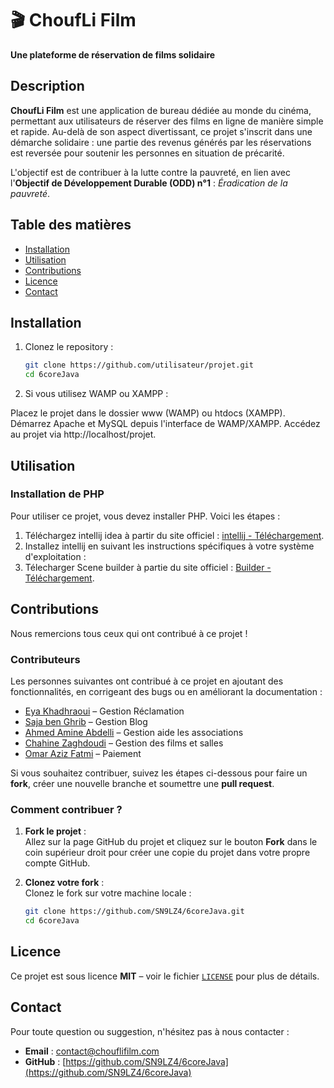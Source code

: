# 🎬 ChoufLi Film

**Une plateforme de réservation de films solidaire**

## Description
**ChoufLi Film** est une application de bureau dédiée au monde du cinéma, permettant aux utilisateurs de réserver des films en ligne de manière simple et rapide. Au-delà de son aspect divertissant, ce projet s'inscrit dans une démarche solidaire : une partie des revenus générés par les réservations est reversée pour soutenir les personnes en situation de précarité. 

L'objectif est de contribuer à la lutte contre la pauvreté, en lien avec l'**Objectif de Développement Durable (ODD) n°1** : *Éradication de la pauvreté*.

## Table des matières
- [Installation](#installation)
- [Utilisation](#utilisation)
- [Contributions](#contributions)
- [Licence](#licence)
- [Contact](#contact)

## Installation

1. Clonez le repository :
   ```bash
   git clone https://github.com/utilisateur/projet.git
   cd 6coreJava

2. Si vous utilisez WAMP ou XAMPP :

Placez le projet dans le dossier www (WAMP) ou htdocs (XAMPP).
Démarrez Apache et MySQL depuis l'interface de WAMP/XAMPP.
Accédez au projet via http://localhost/projet.


## Utilisation

### Installation de PHP

Pour utiliser ce projet, vous devez installer PHP. Voici les étapes :

1. Téléchargez intellij idea à partir du site officiel : [intellij - Téléchargement]([https://www.php.net/downloads.php](https://www.bing.com/search?pglt=427&q=intellij+idea&cvid=c23079a9d5304882a79652a7d485df11&gs_lcrp=EgRlZGdlKgYIABBFGDkyBggAEEUYOdIBCDYwNjJqMGoxqAIAsAIA&FORM=ANNTA1&ucpdpc=UCPD&PC=ASTS)).
2. Installez intellij en suivant les instructions spécifiques à votre système d'exploitation :
3. Télecharger Scene builder à partie du site officiel : [Builder - Téléchargement]([https://www.php.net/downloads.php](https://www.bing.com/search?pglt=427&q=intellij+idea&cvid=c23079a9d5304882a79652a7d485df11&gs_lcrp=EgRlZGdlKgYIABBFGDkyBggAEEUYOdIBCDYwNjJqMGoxqAIAsAIA&FORM=ANNTA1&ucpdpc=UCPD&PC=ASTS)](https://www.bing.com/search?pglt=427&q=telecharger+scene+builder&cvid=8a9a045dd3de40e09aa796729c021ad7&gs_lcrp=EgRlZGdlKgYIABBFGDkyBggAEEUYOTIGCAEQABhA0gEINzQzM2owajGoAgCwAgA&FORM=ANNTA1&ucpdpc=UCPD&PC=ASTS)).




## Contributions

Nous remercions tous ceux qui ont contribué à ce projet !

### Contributeurs

Les personnes suivantes ont contribué à ce projet en ajoutant des fonctionnalités, en corrigeant des bugs ou en améliorant la documentation :

- [Eya Khadhraoui](https://github.com/eyakhadhraoui) – Gestion Réclamation
- [Saja ben Ghrib](https://github.com/saajaabenghrib) – Gestion Blog
- [Ahmed Amine Abdelli](https://github.com/ahmedabdelli1) –  Gestion  aide les associations
- [Chahine Zaghdoudi](https://github.com/chahinos) – Gestion des films et salles
- [Omar Aziz Fatmi](https://github.com/OmarAzizFatmi) – Paiement




Si vous souhaitez contribuer, suivez les étapes ci-dessous pour faire un **fork**, créer une nouvelle branche et soumettre une **pull request**.

### Comment contribuer ?

1. **Fork le projet** :  
   Allez sur la page GitHub du projet et cliquez sur le bouton **Fork** dans le coin supérieur droit pour créer une copie du projet dans votre propre compte GitHub.

2. **Clonez votre fork** :  
   Clonez le fork sur votre machine locale :
   ```bash
   git clone https://github.com/SN9LZ4/6coreJava.git
   cd 6coreJava
## Licence

Ce projet est sous licence **MIT** – voir le fichier [`LICENSE`](./LICENSE) pour plus de détails.

## Contact

Pour toute question ou suggestion, n'hésitez pas à nous contacter :

- **Email** : [contact@chouflifilm.com](mailto:mohamedbrahim.garram@esprit.tn)  
- **GitHub** : [https://github.com/SN9LZ4/6coreJava](https://github.com/SN9LZ4/6coreJava)
